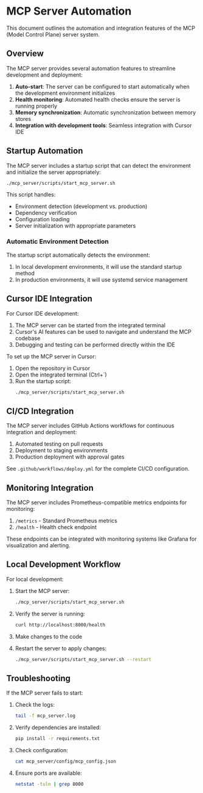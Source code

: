 # MCP Server Automation

This document outlines the automation and integration features of the MCP (Model Control Plane) server system.

## Overview

The MCP server provides several automation features to streamline development and deployment:

1. **Auto-start**: The server can be configured to start automatically when the development environment initializes
2. **Health monitoring**: Automated health checks ensure the server is running properly
3. **Memory synchronization**: Automatic synchronization between memory stores
4. **Integration with development tools**: Seamless integration with Cursor IDE

## Startup Automation

The MCP server includes a startup script that can detect the environment and initialize the server appropriately:

```bash
./mcp_server/scripts/start_mcp_server.sh
```

This script handles:

- Environment detection (development vs. production)
- Dependency verification
- Configuration loading
- Server initialization with appropriate parameters

### Automatic Environment Detection

The startup script automatically detects the environment:

1. In local development environments, it will use the standard startup method
2. In production environments, it will use systemd service management

## Cursor IDE Integration

For Cursor IDE development:

1. The MCP server can be started from the integrated terminal
2. Cursor's AI features can be used to navigate and understand the MCP codebase
3. Debugging and testing can be performed directly within the IDE

To set up the MCP server in Cursor:

1. Open the repository in Cursor
2. Open the integrated terminal (Ctrl+`)
3. Run the startup script:
   ```bash
   ./mcp_server/scripts/start_mcp_server.sh
   ```

## CI/CD Integration

The MCP server includes GitHub Actions workflows for continuous integration and deployment:

1. Automated testing on pull requests
2. Deployment to staging environments
3. Production deployment with approval gates

See `.github/workflows/deploy.yml` for the complete CI/CD configuration.

## Monitoring Integration

The MCP server includes Prometheus-compatible metrics endpoints for monitoring:

1. `/metrics` - Standard Prometheus metrics
2. `/health` - Health check endpoint

These endpoints can be integrated with monitoring systems like Grafana for visualization and alerting.

## Local Development Workflow

For local development:

1. Start the MCP server:
   ```bash
   ./mcp_server/scripts/start_mcp_server.sh
   ```

2. Verify the server is running:
   ```bash
   curl http://localhost:8000/health
   ```

3. Make changes to the code

4. Restart the server to apply changes:
   ```bash
   ./mcp_server/scripts/start_mcp_server.sh --restart
   ```

## Troubleshooting

If the MCP server fails to start:

1. Check the logs:
   ```bash
   tail -f mcp_server.log
   ```

2. Verify dependencies are installed:
   ```bash
   pip install -r requirements.txt
   ```

3. Check configuration:
   ```bash
   cat mcp_server/config/mcp_config.json
   ```

4. Ensure ports are available:
   ```bash
   netstat -tuln | grep 8000
   ```
